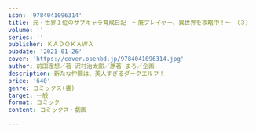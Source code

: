 ```yaml
---
isbn: '9784041096314'
title: 元・世界１位のサブキャラ育成日記　～廃プレイヤー、異世界を攻略中！～　（３）
volume: ''
series: ''
publisher: ＫＡＤＯＫＡＷＡ
pubdate: '2021-01-26'
cover: 'https://cover.openbd.jp/9784041096314.jpg'
author: 前田理想／著 沢村治太郎／原著 まろ／企画
description: 新たな仲間は、美人すぎるダークエルフ！
price: '640'
genre: コミックス(書)
target: 一般
format: コミック
content: コミックス・劇画

---
```

